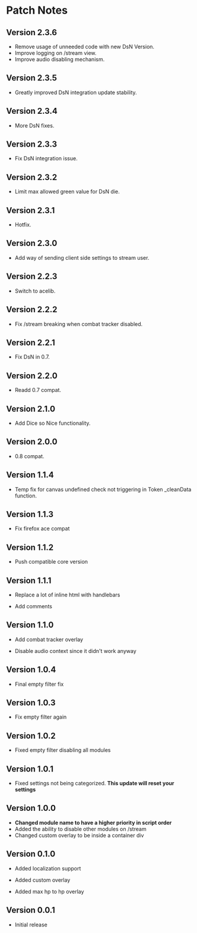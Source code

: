 # Patch Notes

## Version 2.3.6

- Remove usage of unneeded code with new DsN Version.
- Improve logging on /stream view.
- Improve audio disabling mechanism.

## Version 2.3.5

- Greatly improved DsN integration update stability.

## Version 2.3.4

- More DsN fixes.

## Version 2.3.3

- Fix DsN integration issue.

## Version 2.3.2

- Limit max allowed green value for DsN die.

## Version 2.3.1

- Hotfix.

## Version 2.3.0

- Add way of sending client side settings to stream user.

## Version 2.2.3

- Switch to acelib.

## Version 2.2.2

- Fix /stream breaking when combat tracker disabled.

## Version 2.2.1

- Fix DsN in 0.7.

## Version 2.2.0

- Readd 0.7 compat.

## Version 2.1.0

- Add Dice so Nice functionality.

## Version 2.0.0

- 0.8 compat.

## Version 1.1.4

- Temp fix for canvas undefined check not triggering in Token \_cleanData function.

## Version 1.1.3

- Fix firefox ace compat

## Version 1.1.2

- Push compatible core version

## Version 1.1.1

- Replace a lot of inline html with handlebars

- Add comments

## Version 1.1.0

- Add combat tracker overlay

- Disable audio context since it didn't work anyway

## Version 1.0.4

- Final empty filter fix

## Version 1.0.3

- Fix empty filter again

## Version 1.0.2

- Fixed empty filter disabling all modules

## Version 1.0.1

- Fixed settings not being categorized. **This update will reset your settings**

## Version 1.0.0

- **Changed module name to have a higher priority in script order**
- Added the ability to disable other modules on /stream
- Changed custom overlay to be inside a container div

## Version 0.1.0

- Added localization support
- Added custom overlay

- Added max hp to hp overlay

## Version 0.0.1

- Initial release
